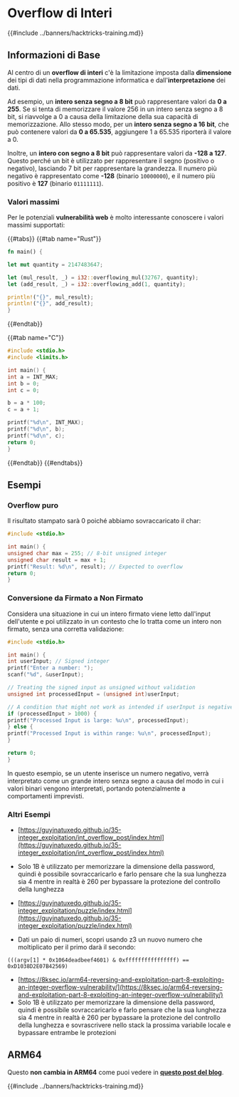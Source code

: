 # Overflow di Interi

{{#include ../banners/hacktricks-training.md}}

## Informazioni di Base

Al centro di un **overflow di interi** c'è la limitazione imposta dalla **dimensione** dei tipi di dati nella programmazione informatica e dall'**interpretazione** dei dati.

Ad esempio, un **intero senza segno a 8 bit** può rappresentare valori da **0 a 255**. Se si tenta di memorizzare il valore 256 in un intero senza segno a 8 bit, si riavvolge a 0 a causa della limitazione della sua capacità di memorizzazione. Allo stesso modo, per un **intero senza segno a 16 bit**, che può contenere valori da **0 a 65.535**, aggiungere 1 a 65.535 riporterà il valore a 0.

Inoltre, un **intero con segno a 8 bit** può rappresentare valori da **-128 a 127**. Questo perché un bit è utilizzato per rappresentare il segno (positivo o negativo), lasciando 7 bit per rappresentare la grandezza. Il numero più negativo è rappresentato come **-128** (binario `10000000`), e il numero più positivo è **127** (binario `01111111`).

### Valori massimi

Per le potenziali **vulnerabilità web** è molto interessante conoscere i valori massimi supportati:

{{#tabs}}
{{#tab name="Rust"}}
```rust
fn main() {

let mut quantity = 2147483647;

let (mul_result, _) = i32::overflowing_mul(32767, quantity);
let (add_result, _) = i32::overflowing_add(1, quantity);

println!("{}", mul_result);
println!("{}", add_result);
}
```
{{#endtab}}

{{#tab name="C"}}
```c
#include <stdio.h>
#include <limits.h>

int main() {
int a = INT_MAX;
int b = 0;
int c = 0;

b = a * 100;
c = a + 1;

printf("%d\n", INT_MAX);
printf("%d\n", b);
printf("%d\n", c);
return 0;
}
```
{{#endtab}}
{{#endtabs}}

## Esempi

### Overflow puro

Il risultato stampato sarà 0 poiché abbiamo sovraccaricato il char:
```c
#include <stdio.h>

int main() {
unsigned char max = 255; // 8-bit unsigned integer
unsigned char result = max + 1;
printf("Result: %d\n", result); // Expected to overflow
return 0;
}
```
### Conversione da Firmato a Non Firmato

Considera una situazione in cui un intero firmato viene letto dall'input dell'utente e poi utilizzato in un contesto che lo tratta come un intero non firmato, senza una corretta validazione:
```c
#include <stdio.h>

int main() {
int userInput; // Signed integer
printf("Enter a number: ");
scanf("%d", &userInput);

// Treating the signed input as unsigned without validation
unsigned int processedInput = (unsigned int)userInput;

// A condition that might not work as intended if userInput is negative
if (processedInput > 1000) {
printf("Processed Input is large: %u\n", processedInput);
} else {
printf("Processed Input is within range: %u\n", processedInput);
}

return 0;
}
```
In questo esempio, se un utente inserisce un numero negativo, verrà interpretato come un grande intero senza segno a causa del modo in cui i valori binari vengono interpretati, portando potenzialmente a comportamenti imprevisti.

### Altri Esempi

- [https://guyinatuxedo.github.io/35-integer_exploitation/int_overflow_post/index.html](https://guyinatuxedo.github.io/35-integer_exploitation/int_overflow_post/index.html)
- Solo 1B è utilizzato per memorizzare la dimensione della password, quindi è possibile sovraccaricarlo e farlo pensare che la sua lunghezza sia 4 mentre in realtà è 260 per bypassare la protezione del controllo della lunghezza
- [https://guyinatuxedo.github.io/35-integer_exploitation/puzzle/index.html](https://guyinatuxedo.github.io/35-integer_exploitation/puzzle/index.html)

- Dati un paio di numeri, scopri usando z3 un nuovo numero che moltiplicato per il primo darà il secondo:&#x20;

```
(((argv[1] * 0x1064deadbeef4601) & 0xffffffffffffffff) == 0xD1038D2E07B42569)
```

- [https://8ksec.io/arm64-reversing-and-exploitation-part-8-exploiting-an-integer-overflow-vulnerability/](https://8ksec.io/arm64-reversing-and-exploitation-part-8-exploiting-an-integer-overflow-vulnerability/)
- Solo 1B è utilizzato per memorizzare la dimensione della password, quindi è possibile sovraccaricarlo e farlo pensare che la sua lunghezza sia 4 mentre in realtà è 260 per bypassare la protezione del controllo della lunghezza e sovrascrivere nello stack la prossima variabile locale e bypassare entrambe le protezioni

## ARM64

Questo **non cambia in ARM64** come puoi vedere in [**questo post del blog**](https://8ksec.io/arm64-reversing-and-exploitation-part-8-exploiting-an-integer-overflow-vulnerability/).

{{#include ../banners/hacktricks-training.md}}
